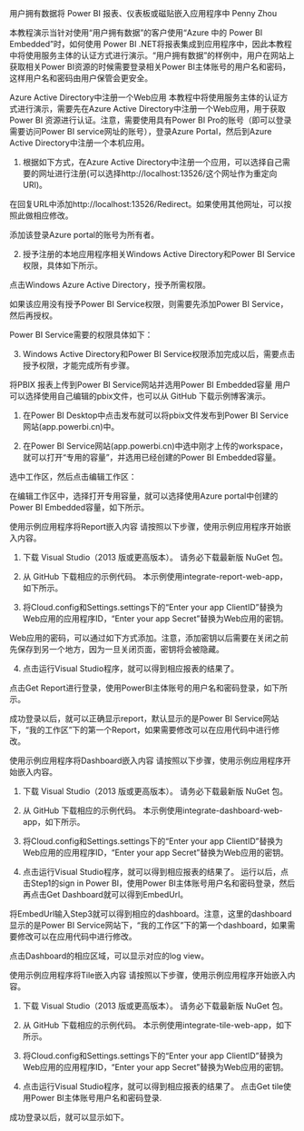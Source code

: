用户拥有数据将 Power BI 报表、仪表板或磁贴嵌入应用程序中
 Penny Zhou

本教程演示当针对使用“用户拥有数据”的客户使用“Azure 中的 Power BI Embedded”时，如何使用 Power BI .NET将报表集成到应用程序中，因此本教程中将使用服务主体的认证方式进行演示。“用户拥有数据”的样例中，用户在网站上获取相关Power BI资源的时候需要登录相关Power BI主体账号的用户名和密码，这样用户名和密码由用户保管会更安全。

Azure Active Directory中注册一个Web应用
本教程中将使用服务主体的认证方式进行演示，需要先在Azure Active Directory中注册一个Web应用，用于获取Power BI 资源进行认证。注意，需要使用具有Power BI Pro的账号（即可以登录需要访问Power BI service网址的账号），登录Azure Portal，然后到Azure Active Directory中注册一个本机应用。
1.	根据如下方式，在Azure Active Directory中注册一个应用，可以选择自己需要的网址进行注册(可以选择http://localhost:13526/这个网址作为重定向URI)。
 
 
在回复URL中添加http://localhost:13526/Redirect。如果使用其他网址，可以按照此做相应修改。
 
添加该登录Azure portal的账号为所有者。
 

2.	授予注册的本地应用程序相关Windows Active Directory和Power BI Service权限，具体如下所示。
 
点击Windows Azure Active Directory，授予所需权限。
 
如果该应用没有授予Power BI Service权限，则需要先添加Power BI Service，然后再授权。
 
Power BI Service需要的权限具体如下：
 

3.	Windows Active Directory和Power BI Service权限添加完成以后，需要点击授予权限，才能完成所有步骤。
 
将PBIX 报表上传到Power BI Service网站并选用Power BI Embedded容量
用户可以选择使用自己编辑的pbix文件，也可以从 GitHub 下载示例博客演示。
1.	在Power BI Desktop中点击发布就可以将pbix文件发布到Power BI Service网站(app.powerbi.cn)中。
 

2.	在Power BI Service网站(app.powerbi.cn)中选中刚才上传的workspace，就可以打开“专用的容量”，并选用已经创建的Power BI Embedded容量。

选中工作区，然后点击编辑工作区：
 

在编辑工作区中，选择打开专用容量，就可以选择使用Azure portal中创建的Power BI Embedded容量，如下所示。
        
 

使用示例应用程序将Report嵌入内容
请按照以下步骤，使用示例应用程序开始嵌入内容。
1.	下载 Visual Studio（2013 版或更高版本）。 请务必下载最新版 NuGet 包。
2.	从 GitHub 下载相应的示例代码。
本示例使用integrate-report-web-app，如下所示。
 
3.	将Cloud.config和Settings.settings下的“Enter your app ClientID”替换为Web应用的应用程序ID，“Enter your app Secret”替换为Web应用的密钥。
 
Web应用的密码，可以通过如下方式添加。注意，添加密钥以后需要在关闭之前先保存到另一个地方，因为一旦关闭页面，密钥将会被隐藏。
 
4.	点击运行Visual Studio程序，就可以得到相应报表的结果了。
 


点击Get Report进行登录，使用PowerBI主体账号的用户名和密码登录，如下所示。
 
成功登录以后，就可以正确显示report，默认显示的是Power BI Service网站下，“我的工作区”下的第一个Report，如果需要修改可以在应用代码中进行修改。

 

使用示例应用程序将Dashboard嵌入内容
请按照以下步骤，使用示例应用程序开始嵌入内容。
1.	下载 Visual Studio（2013 版或更高版本）。 请务必下载最新版 NuGet 包。
2.	从 GitHub 下载相应的示例代码。
本示例使用integrate-dashboard-web-app，如下所示。
 
3.	将Cloud.config和Settings.settings下的“Enter your app ClientID”替换为Web应用的应用程序ID，“Enter your app Secret”替换为Web应用的密钥。
 
4.	点击运行Visual Studio程序，就可以得到相应报表的结果了。
运行以后，点击Step1的sign in Power BI，使用Power BI主体账号用户名和密码登录，然后再点击Get Dashboard就可以得到EmbedUrl。
 
将EmbedUrl输入Step3就可以得到相应的dashboard。注意，这里的dashboard显示的是Power BI Service网站下，“我的工作区”下的第一个dashboard，如果需要修改可以在应用代码中进行修改。
 
点击Dashboard的相应区域，可以显示对应的log view。
 


使用示例应用程序将Tile嵌入内容
请按照以下步骤，使用示例应用程序开始嵌入内容。
1.	下载 Visual Studio（2013 版或更高版本）。 请务必下载最新版 NuGet 包。
2.	从 GitHub 下载相应的示例代码。
本示例使用integrate-tile-web-app，如下所示。
 
3.	将Cloud.config和Settings.settings下的“Enter your app ClientID”替换为Web应用的应用程序ID，“Enter your app Secret”替换为Web应用的密钥。
 
4.	点击运行Visual Studio程序，就可以得到相应报表的结果了。
点击Get tile使用Power BI主体账号用户名和密码登录.
 
成功登录以后，就可以显示如下。
 
